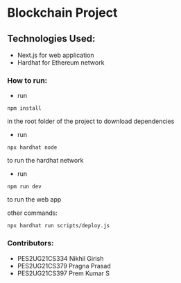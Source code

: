 # Blockchain Project

## Technologies Used:
- Next.js for web application
- Hardhat for Ethereum network

### How to run:
- run 
```shell
npm install
``` 
in the root folder of the project to download dependencies
- run
```shell
npx hardhat node
```
to run the hardhat network
- run
```shell
npm run dev
```
to run the web app

other commands:
```shell
npx hardhat run scripts/deploy.js
```

### Contributors:
- PES2UG21CS334 Nikhil Girish
- PES2UG21CS379 Pragna Prasad
- PES2UG21CS397 Prem Kumar S
